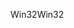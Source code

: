<span data-ttu-id="4f306-101">Win32</span><span class="sxs-lookup"><span data-stu-id="4f306-101">Win32</span></span>